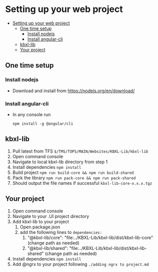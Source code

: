 # Setting up your web project 

- [Setting up your web project](#setting-up-your-web-project)
  - [One time setup](#one-time-setup)
    - [Install nodejs](#install-nodejs)
    - [Install angular-cli](#install-angular-cli)
  - [kbxl-lib](#kbxl-lib)
  - [Your project](#your-project)

## One time setup

### Install nodejs 
* Download and install from https://nodejs.org/en/download/

### Install angular-cli

* In any console run 
  ```
  npm install -g @angular/cli
  ```

## kbxl-lib

1. Pull latest from TFS `$/TMS/TOPS/MAIN/Websites/KBXL-Lib/kbxl-lib` 
2. Open command console
3. Navigate to local kbxl-lib directory from step 1
4. Install dependencies `npm install`
5. Build project `npm run build-core && npm run build-shared`
6. Pack the library `npm run pack-core && npm run pack-shared`
7. Should output the file names if successful `kbxl-lib-core-x.x.x.tgz`

## Your project

1. Open command console
2. Navigate to your .UI project directory
3. Add kbxl-lib to your project
    1. Open package.json
    2. add the following lines to `dependencies:`
        1. "@kbxl-lib/core": "file:../KBXL-Lib/kbxl-lib/dist/kbxl-lib-core" (change path as needed)
        2. "@kbxl-lib/shared": "file:../KBXL-Lib/kbxl-lib/dist/kbxl-lib-shared" (change path as needed)
4. Install dependencies `npm install`
5. Add @ngrx to your project following `./adding ngrx to project.md`
